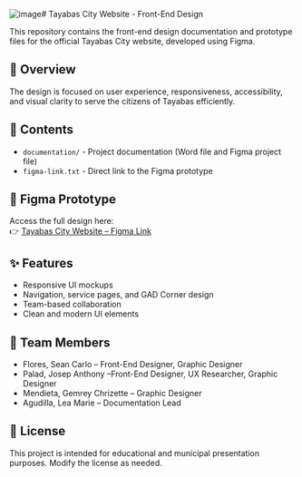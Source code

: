 ![image](https://github.com/user-attachments/assets/f5b185e4-9a53-4212-9913-35cfbd1180a3)# Tayabas City Website - Front-End Design

This repository contains the front-end design documentation and prototype files for the official Tayabas City website, developed using Figma.

## 📌 Overview

The design is focused on user experience, responsiveness, accessibility, and visual clarity to serve the citizens of Tayabas efficiently.

## 📁 Contents

- `documentation/` - Project documentation (Word file and Figma project file)
- `figma-link.txt` - Direct link to the Figma prototype

## 📎 Figma Prototype

Access the full design here:  
👉 [Tayabas City Website – Figma Link](https://www.figma.com/proto/LKDIdbPUCmVHFxicrgrOVb?node-id=0-1&t=hv6jQ5YIiD3Y4cs0-6)

## ✨ Features

- Responsive UI mockups
- Navigation, service pages, and GAD Corner design
- Team-based collaboration
- Clean and modern UI elements

## 🤝 Team Members

- Flores, Sean Carlo – Front-End Designer, Graphic Designer
- Palad, Josep Anthony –Front-End Designer, UX Researcher, Graphic Designer
- Mendieta, Gemrey Chrizette – Graphic Designer
- Agudilla, Lea Marie – Documentation Lead


## 📄 License

This project is intended for educational and municipal presentation purposes. Modify the license as needed.
